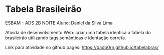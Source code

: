 # Tabela Brasileirão
ESBAM - ADS 2B NOITE
Aluno: Daniel da Silva Lima

Ativida de desenvolvimento Web: criar uma tabela identica a tabela do brasileirão utilizando tags semânticas e identação correta.

Link para atividade no github pages:
https://badb0rn.github.io/tabelabras/
